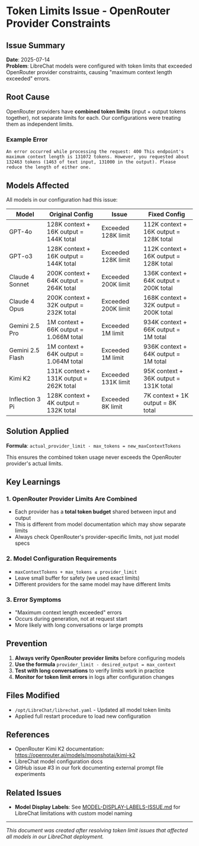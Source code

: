 # Token Limits Issue - OpenRouter Provider Constraints

## Issue Summary
**Date**: 2025-07-14  
**Problem**: LibreChat models were configured with token limits that exceeded OpenRouter provider constraints, causing "maximum context length exceeded" errors.

## Root Cause
OpenRouter providers have **combined token limits** (input + output tokens together), not separate limits for each. Our configurations were treating them as independent limits.

### Example Error
```
An error occurred while processing the request: 400 This endpoint's maximum context length is 131072 tokens. However, you requested about 132463 tokens (1463 of text input, 131000 in the output). Please reduce the length of either one.
```

## Models Affected
All models in our configuration had this issue:

| Model | Original Config | Issue | Fixed Config |
|-------|----------------|-------|-------------|
| GPT-4o | 128K context + 16K output = 144K total | Exceeded 128K limit | 112K context + 16K output = 128K total |
| GPT-o3 | 128K context + 16K output = 144K total | Exceeded 128K limit | 112K context + 16K output = 128K total |
| Claude 4 Sonnet | 200K context + 64K output = 264K total | Exceeded 200K limit | 136K context + 64K output = 200K total |
| Claude 4 Opus | 200K context + 32K output = 232K total | Exceeded 200K limit | 168K context + 32K output = 200K total |
| Gemini 2.5 Pro | 1M context + 66K output = 1.066M total | Exceeded 1M limit | 934K context + 66K output = 1M total |
| Gemini 2.5 Flash | 1M context + 64K output = 1.064M total | Exceeded 1M limit | 936K context + 64K output = 1M total |
| Kimi K2 | 131K context + 131K output = 262K total | Exceeded 131K limit | 95K context + 36K output = 131K total |
| Inflection 3 Pi | 128K context + 4K output = 132K total | Exceeded 8K limit | 7K context + 1K output = 8K total |

## Solution Applied
**Formula**: `actual_provider_limit - max_tokens = new_maxContextTokens`

This ensures the combined token usage never exceeds the OpenRouter provider's actual limits.

## Key Learnings

### 1. OpenRouter Provider Limits Are Combined
- Each provider has a **total token budget** shared between input and output
- This is different from model documentation which may show separate limits
- Always check OpenRouter's provider-specific limits, not just model specs

### 2. Model Configuration Requirements
- `maxContextTokens + max_tokens ≤ provider_limit`
- Leave small buffer for safety (we used exact limits)
- Different providers for the same model may have different limits

### 3. Error Symptoms
- "Maximum context length exceeded" errors
- Occurs during generation, not at request start
- More likely with long conversations or large prompts

## Prevention
1. **Always verify OpenRouter provider limits** before configuring models
2. **Use the formula** `provider_limit - desired_output = max_context`
3. **Test with long conversations** to verify limits work in practice
4. **Monitor for token limit errors** in logs after configuration changes

## Files Modified
- `/opt/LibreChat/librechat.yaml` - Updated all model token limits
- Applied full restart procedure to load new configuration

## References
- OpenRouter Kimi K2 documentation: https://openrouter.ai/models/moonshotai/kimi-k2
- LibreChat model configuration docs
- GitHub issue #3 in our fork documenting external prompt file experiments

## Related Issues
- **Model Display Labels**: See [MODEL-DISPLAY-LABELS-ISSUE.md](https://github.com/GearUnclear/LibreChat/blob/main/User_Docs/MODEL-DISPLAY-LABELS-ISSUE.md) for LibreChat limitations with custom model naming

---
*This document was created after resolving token limit issues that affected all models in our LibreChat deployment.*